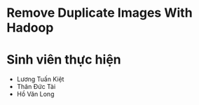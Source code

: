 # Remove Duplicate Images With Hadoop

# Sinh viên thực hiện
+ Lương Tuấn Kiệt 
+ Thân Đức Tài 
+ Hồ Văn Long 
